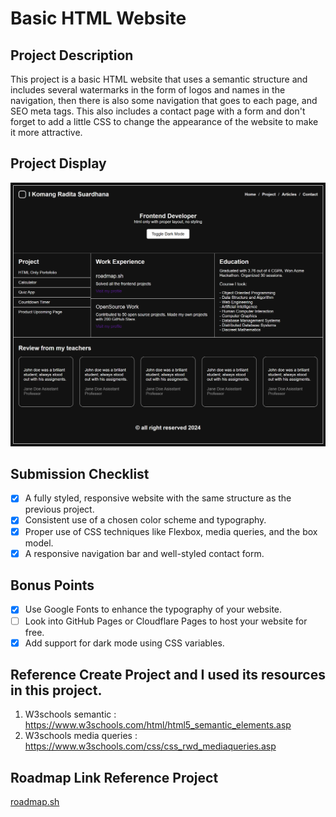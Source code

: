 # Basic HTML Website

## Project Description
This project is a basic HTML website that uses a semantic structure and includes several watermarks in the form of logos and names in the navigation, then there is also some navigation that goes to each page, and SEO meta tags. This also includes a contact page with a form and don't forget to add a little CSS to change the appearance of the website to make it more attractive.

## Project Display
![image](/Frontend/03-Personal-Portofolio/assets/Personal-Portofolio.png)

## Submission Checklist
- [x] A fully styled, responsive website with the same structure as the previous project.
- [x] Consistent use of a chosen color scheme and typography.
- [x] Proper use of CSS techniques like Flexbox, media queries, and the box model.
- [x] A responsive navigation bar and well-styled contact form.

## Bonus Points
- [x] Use Google Fonts to enhance the typography of your website.
- [ ] Look into GitHub Pages or Cloudflare Pages to host your website for free.
- [x] Add support for dark mode using CSS variables.

## Reference Create Project and I used its resources in this project. 
1) W3schools semantic : https://www.w3schools.com/html/html5_semantic_elements.asp
2) W3schools media queries : https://www.w3schools.com/css/css_rwd_mediaqueries.asp

## Roadmap Link Reference Project
[roadmap.sh](https://roadmap.sh/projects/portfolio-website)
